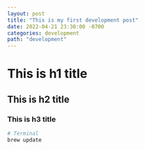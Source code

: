 ```yaml
---
layout: post
title: "This is my first development post"
date: 2022-04-21 23:30:00 -0700
categories: development
path: "development"
---
```


# This is h1 title
## This is h2 title
### This is h3 title

```sh
# Terminal
brew update
```